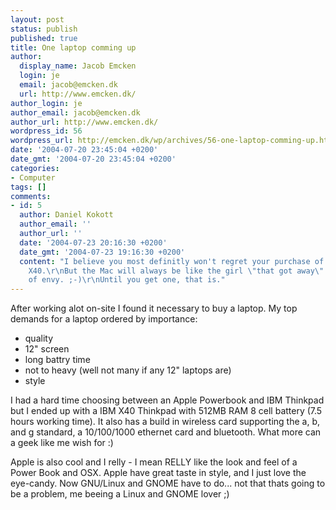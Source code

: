 ```yaml
---
layout: post
status: publish
published: true
title: One laptop comming up
author:
  display_name: Jacob Emcken
  login: je
  email: jacob@emcken.dk
  url: http://www.emcken.dk/
author_login: je
author_email: jacob@emcken.dk
author_url: http://www.emcken.dk/
wordpress_id: 56
wordpress_url: http://emcken.dk/wp/archives/56-one-laptop-comming-up.html
date: '2004-07-20 23:45:04 +0200'
date_gmt: '2004-07-20 23:45:04 +0200'
categories:
- Computer
tags: []
comments:
- id: 5
  author: Daniel Kokott
  author_email: ''
  author_url: ''
  date: '2004-07-23 20:16:30 +0200'
  date_gmt: '2004-07-23 19:16:30 +0200'
  content: "I believe you most definitly won't regret your purchase of your IBM ThinkPad
    X40.\r\nBut the Mac will always be like the girl \"that got away\" - an object
    of envy. ;-)\r\nUntil you get one, that is."
---
```

After working alot on-site I found it necessary to buy a laptop. My top demands for a laptop ordered by importance:

<ul>
<li>quality</li>
<li>12" screen</li>
<li>long battry time</li>
<li>not to heavy (well not many if any 12" laptops are)</li>
<li>style</li></ul>
I had a hard time choosing between an Apple Powerbook and IBM Thinkpad but I ended up with a IBM X40 Thinkpad with 512MB RAM 8 cell battery (7.5 hours working time). It also has a build in wireless card supporting the a, b, and g standard, a 10/100/1000 ethernet card and bluetooth. What more can a geek like me wish for :)

Apple is also cool and I relly - I mean RELLY like the look and feel of a Power Book and OSX. Apple have great taste in style, and I just love the eye-candy. Now GNU/Linux and GNOME have to do... not that thats going to be a problem, me beeing a Linux and GNOME lover ;)

